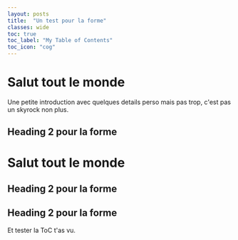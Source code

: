 ```yaml
---
layout: posts
title:  "Un test pour la forme"
classes: wide
toc: true
toc_label: "My Table of Contents"
toc_icon: "cog"
---
```


<h1>Salut tout le monde</h1>

Une petite introduction avec quelques details perso mais pas trop, c'est pas un skyrock non plus. 

<h2>Heading 2 pour la forme</h2>

<h1>Salut tout le monde</h1>

<h2>Heading 2 pour la forme</h2>
<h2>Heading 2 pour la forme</h2>

Et tester la ToC t'as vu.